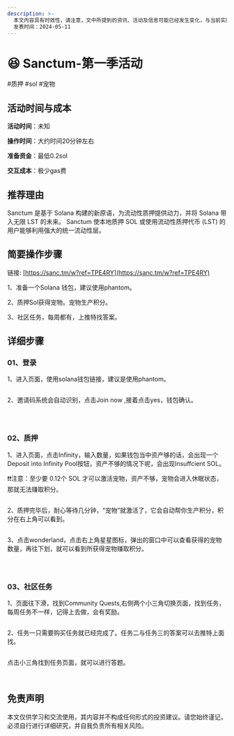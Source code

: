 ```yaml
---
description: >-
  本文内容具有时效性，请注意，文中所提到的资讯、活动及信息可能已经发生变化，与当前实际情况有所不同。我们建议您在做出任何决策之前，始终进行自主研究和验证。
  发表时间：2024-05-11
---
```


# 😆 Sanctum-第一季活动

\#质押 #sol #宠物

## 活动时间与成本 <a href="#huo-dong-shi-jian-yu-cheng-ben" id="huo-dong-shi-jian-yu-cheng-ben"></a>

**活动时间**：未知

**操作时间**：大约时间20分钟左右

**准备资金**：最低0.2sol

**交互成本**：极少gas费

## 推荐理由 <a href="#tui-jian-li-you" id="tui-jian-li-you"></a>

Sanctum 是基于 Solana 构建的新原语，为流动性质押提供动力，并将 Solana 带入无限 LST 的未来。 Sanctum 使本地质押 SOL 或使用流动性质押代币 (LST) 的用户能够利用强大的统一流动性层。

## 简要操作步骤 <a href="#jian-yao-cao-zuo-bu-zhou" id="jian-yao-cao-zuo-bu-zhou"></a>

链接: [https://sanc.tm/w?ref=TPE4RY](https://sanc.tm/w?ref=TPE4RY)

1、准备一个Solana 钱包，建议使用phantom。

2、质押Sol获得宠物。宠物生产积分。

3、社区任务，每周都有，上推特找答案。

## 详细步骤 <a href="#xiang-xi-bu-zhou" id="xiang-xi-bu-zhou"></a>

### **01、登录**

1、进入页面，使用solana钱包链接，建议是使用phantom。

<figure><img src="../.gitbook/assets/image (17) (1).png" alt=""><figcaption></figcaption></figure>

2、邀请码系统会自动识别，点击Join now ,接着点击yes，钱包确认。

<figure><img src="../.gitbook/assets/image (13) (1).png" alt=""><figcaption></figcaption></figure>

<figure><img src="../.gitbook/assets/image (15) (1).png" alt=""><figcaption></figcaption></figure>

<figure><img src="../.gitbook/assets/image (16) (1).png" alt=""><figcaption></figcaption></figure>

### 02、质押

1、进入页面，点击Infinity，输入数量，如果钱包当中资产够的话，会出现一个Deposit into Infinity Pool按钮，资产不够的情况下呢，会出现Insuffcient SOL。

❗❗注意：至少要 0.12个 SOL 才可以激活宠物，资产不够，宠物会进入休眠状态，那就无法赚取积分。

<figure><img src="../.gitbook/assets/image (18) (1).png" alt=""><figcaption></figcaption></figure>

2、质押完毕后，耐心等待几分钟，“宠物”就激活了，它会自动帮你生产积分，积分在右上角可以看到。

<figure><img src="../.gitbook/assets/image (19) (1).png" alt=""><figcaption></figcaption></figure>

3、点击wonderland，点击右上角星星图标，弹出的窗口中可以查看获得的宠物数量，再往下划，就可以看到所获得宠物赚取积分。

<figure><img src="../.gitbook/assets/image (20) (1).png" alt=""><figcaption></figcaption></figure>

<figure><img src="../.gitbook/assets/image (21) (1).png" alt=""><figcaption></figcaption></figure>

<figure><img src="../.gitbook/assets/image (23) (1).png" alt=""><figcaption></figcaption></figure>

### **03、社区任务**

1、页面往下滑，找到Community Quests,右侧两个小三角切换页面，找到任务，每周任务不一样，记得上去做，会有奖励。

<figure><img src="../.gitbook/assets/image (24) (1).png" alt=""><figcaption></figcaption></figure>

2、任务一只需要购买任务就已经完成了。任务二与任务三的答案可以去推特上面找。

<figure><img src="../.gitbook/assets/image (25) (1).png" alt=""><figcaption></figcaption></figure>

点击小三角找到任务页面，就可以进行答题。

<figure><img src="../.gitbook/assets/image (26) (1).png" alt=""><figcaption></figcaption></figure>

<figure><img src="../.gitbook/assets/image (28) (1).png" alt=""><figcaption></figcaption></figure>

## 免责声明 <a href="#mian-ze-sheng-ming" id="mian-ze-sheng-ming"></a>

本文仅供学习和交流使用，其内容并不构成任何形式的投资建议。请您始终谨记，必须自行进行详细研究，并自我负责所有相关风险。

